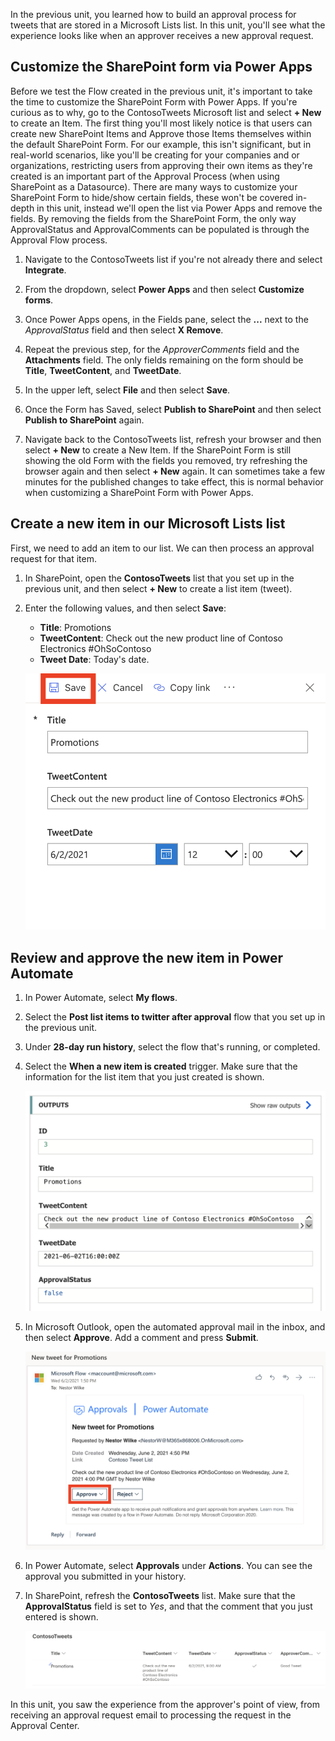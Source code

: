 In the previous unit, you learned how to build an approval process for tweets that are stored in a Microsoft Lists list. In this unit, you'll see what the experience looks like when an approver receives a new approval request.

## Customize the SharePoint form via Power Apps 

Before we test the Flow created in the previous unit, it's important to take the time to customize the SharePoint Form with Power Apps. If you're curious as to why, go to the ContosoTweets Microsoft list and select **+ New** to create an Item. The first thing you'll most likely notice is that users can create new SharePoint Items and Approve those Items themselves within the default SharePoint Form. For our example, this isn't significant, but in real-world scenarios, like you'll be creating for your companies and or organizations, restricting users from approving their own items as they're created is an important part of the Approval Process (when using SharePoint as a Datasource). There are many ways to customize your SharePoint Form to hide/show certain fields, these won't be covered in-depth in this unit, instead we'll open the list via Power Apps and remove the fields. By removing the fields from the SharePoint Form, the only way ApprovalStatus and ApprovalComments can be populated is through the Approval Flow process. 
           

1. Navigate to the ContosoTweets list if you're not already there and select **Integrate**.

1. From the dropdown, select **Power Apps** and then select **Customize forms**.

1. Once Power Apps opens, in the Fields pane, select the **...** next to the *ApprovalStatus* field and then select **X Remove**.

1. Repeat the previous step, for the *ApproverComments* field and the **Attachments** field. The only fields remaining on the form should be **Title**, **TweetContent**, and **TweetDate**.

1. In the upper left, select **File** and then select **Save**. 

1. Once the Form has Saved, select **Publish to SharePoint** and then select **Publish to SharePoint** again.

1. Navigate back to the ContosoTweets list, refresh your browser and then select **+ New** to create a New Item. If the SharePoint Form is still showing the old Form with the fields you removed, try refreshing the browser again and then select **+ New** again. It can sometimes take a few minutes for the published changes to take effect, this is normal behavior when customizing a SharePoint Form with Power Apps.

## Create a new item in our Microsoft Lists list

First, we need to add an item to our list. We can then process an approval request for that item.

1. In SharePoint, open the **ContosoTweets** list that you set up in the previous unit, and then select **+ New** to create a list item (tweet).

1. Enter the following values, and then select **Save**:

    - **Title**: Promotions
    - **TweetContent**: Check out the new product line of Contoso Electronics #OhSoContoso
    - **Tweet Date**: Today's date.

    ![Screenshot of SharePoint New item dialog with the Save button highlighted.](../media/sharepoint-new-tweet.png)

## Review and approve the new item in Power Automate  

1. In Power Automate, select **My flows**.

1. Select the **Post list items to twitter after approval** flow that you set up in the previous unit.

1. Under **28-day run history**, select the flow that's running, or completed.

1. Select the **When a new item is created** trigger. Make sure that the information for the list item that you just created is shown.

    ![Screenshot of outputs section with an ID of 1, Title of Promotions, and TweetContent of Check out the new product line of Contoso Flooring.](../media/approval-flow.png)

1. In Microsoft Outlook, open the automated approval mail in the inbox, and then select **Approve**. Add a comment and press **Submit**.

    ![Screenshot of Outlook Pending approval email with the Approve button highlighted.](../media/outlook-mail.png)

1. In Power Automate, select **Approvals** under **Actions**. You can see the approval you submitted in your history.

1. In SharePoint, refresh the **ContosoTweets** list. Make sure that the **ApprovalStatus** field is set to *Yes*, and that the comment that you just entered is shown.

    ![Screenshot of the refreshed list showing an ApprovalStatus of Yes and ApproverComments of Good Tweet.](../media/sharepoint-list-approved.png)

In this unit, you saw the experience from the approver's point of view, from receiving an approval request email to processing the request in the Approval Center.


